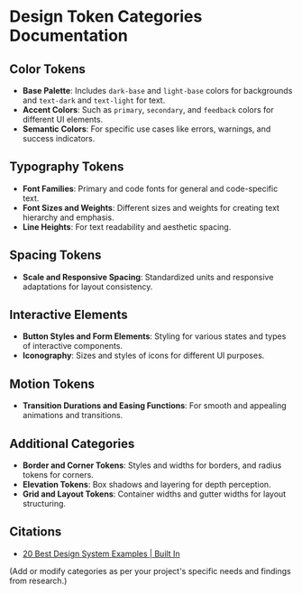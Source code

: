# Design Token Categories Documentation

## Color Tokens
- **Base Palette**: Includes `dark-base` and `light-base` colors for backgrounds and `text-dark` and `text-light` for text.
- **Accent Colors**: Such as `primary`, `secondary`, and `feedback` colors for different UI elements.
- **Semantic Colors**: For specific use cases like errors, warnings, and success indicators.

## Typography Tokens
- **Font Families**: Primary and code fonts for general and code-specific text.
- **Font Sizes and Weights**: Different sizes and weights for creating text hierarchy and emphasis.
- **Line Heights**: For text readability and aesthetic spacing.

## Spacing Tokens
- **Scale and Responsive Spacing**: Standardized units and responsive adaptations for layout consistency.

## Interactive Elements
- **Button Styles and Form Elements**: Styling for various states and types of interactive components.
- **Iconography**: Sizes and styles of icons for different UI purposes.

## Motion Tokens
- **Transition Durations and Easing Functions**: For smooth and appealing animations and transitions.

## Additional Categories
- **Border and Corner Tokens**: Styles and widths for borders, and radius tokens for corners.
- **Elevation Tokens**: Box shadows and layering for depth perception.
- **Grid and Layout Tokens**: Container widths and gutter widths for layout structuring.

## Citations
- [20 Best Design System Examples | Built In](https://builtin.com/design/20-best-design-system-examples)

(Add or modify categories as per your project's specific needs and findings from research.)
